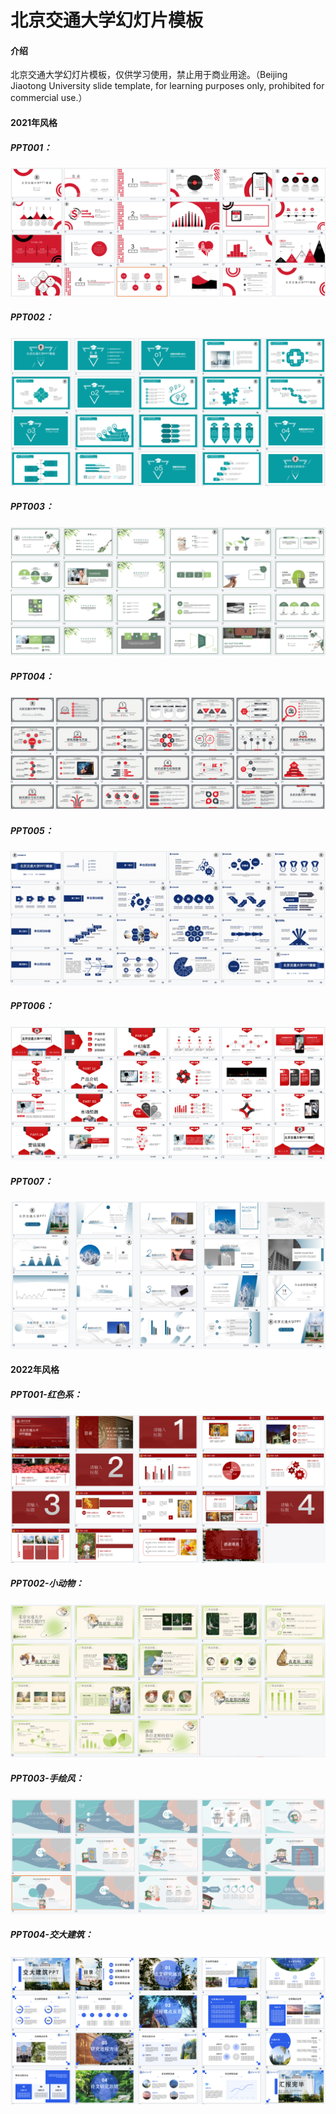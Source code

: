 # 北京交通大学幻灯片模板

#### 介绍
北京交通大学幻灯片模板，仅供学习使用，禁止用于商业用途。（Beijing Jiaotong University slide template, for learning purposes only, prohibited for commercial use.）

#### 2021年风格

##### PPT001：

![](./2021-style/images/PPT001.png)



##### PPT002：

![](./2021-style/images/PPT002.png)

##### PPT003：

![](./2021-style/images/PPT003.png)

##### PPT004：

![](./2021-style/images/PPT004.png)

##### PPT005：

![](./2021-style/images/PPT005.png)

##### PPT006：

![](./2021-style/images/PPT006.png)

##### PPT007：

![](./2021-style/images/PPT007.png)



#### 2022年风格

##### PPT001-红色系：

![](./2022-style/images/PPT001.png)

##### PPT002-小动物：

![](./2022-style/images/PPT002.png)

##### PPT003-手绘风：

![](./2022-style/images/PPT003.png)

##### PPT004-交大建筑：

![](./2022-style/images/PPT004.png)
